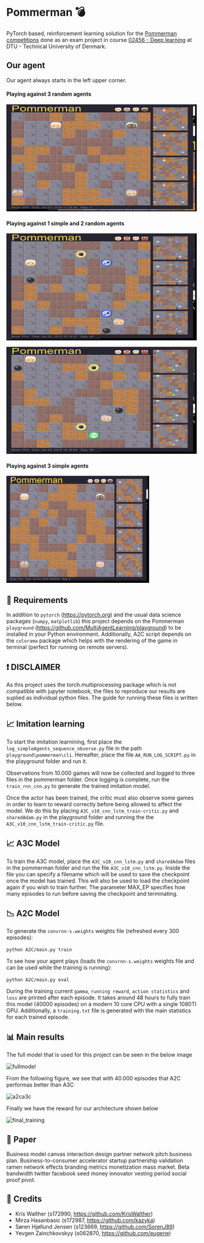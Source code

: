 # Pommerman :bomb:
PyTorch based, reinforcement learning solution for the [Pommerman competitions](https://www.pommerman.com/) done as an exam project in course [02456 - Deep learning](http://kurser.dtu.dk/course/02456) at DTU - Technical University of Denmark.

## Our agent

Our agent always starts in the left upper corner.


#### Playing against 3 random agents

![1simple3random](https://github.com/eugene/pommerman/blob/master/gif/vs-3-random.gif "Playing against 3 randoms")

#### Playing against 1 simple and 2 random agents


![1simple1simple2random](https://github.com/eugene/pommerman/blob/master/gif/vs-simple-2-random.gif "Playing against 1 simple and 2 randoms")

![not_perfect](https://github.com/eugene/pommerman/blob/master/gif/not_perfect.gif "Not perfect run")

#### Playing against 3 simple agents

![1simple3simple](https://github.com/eugene/pommerman/blob/master/gif/ezgif.com-resize.gif "Playing against 3 simple")



## :wrench: Requirements 
In addition to `pytorch` (https://pytorch.org) and the usual data science packages (`numpy`, `matplotlib`) this project depends on the Pommerman `playground` (https://github.com/MultiAgentLearning/playground) to be installed in your Python environment. Additionally, A2C script depends on the `colorama` package which helps with the rendering of the game in terminal (perfect for running on remote servers).

## :exclamation: DISCLAIMER
As this project uses the torch.multiprocessing package which is not compatible with jupyter notebook, the files to reproduce our results are suplied as individual python files. The guide for running these files is written below.

## :chart_with_upwards_trend: Imitation learning
To start the imitation learnining, first place the ```log_simpleAgents_sequence_observe.py``` file in the path ```playground\pommerman\cli```. Hereafter, place the file ```AA_RUN_LOG_SCRIPT.py``` in the playground folder and run it.

Observations from 10.000 games will now be collected and logged to three files in the pommerman folder. Once logging is complete, run the ```train_rnn_cnn.py``` to generate the trained imitation model.

Once the actor has been trained, the critic must also observe some games in order to learn to reward correctly before being allowed to affect the model. We do this by placing ```A3C_v10_cnn_lstm_train-critic.py``` and ```sharedAdam.py``` in the playground folder and running the the ```A3C_v10_cnn_lstm_train-critic.py``` file.

## :chart_with_upwards_trend: A3C Model
To train the A3C model, place the ```A3C_v10_cnn_lstm.py``` and ```sharedAdam``` files in the pommerman folder and run the file ```A3C_v10_cnn_lstm.py```. Inside the file you can specify a filename which will be used to save the checkpoint once the model has trained. This will also be used to load the checkpoint again if you wish to train further. The parameter MAX_EP specifies how many episodes to run before saving the checkpoint and terminating.

## :chart_with_downwards_trend: A2C Model
To generate the `convrnn-s.weights` weights file (refreshed every 300 episodes):

```python A2C/main.py train``` 

To see how your agent plays (loads the `convrnn-s.weights` weights file and can be used while the training is running):

```python A2C/main.py eval``` 

During the training current `gamma`, `running reward`, `action statistics` and `loss` are printed after each episode. It takes around 48 hours to fully train this model (40000 episodes) on a modern 10 core CPU with a single 1080TI GPU. Additionally, a `training.txt` file is generated with the main statistics for each trained episode.

## :bar_chart: Main results
The full model that is used for this project can be seen in the below image

![fullmodel](https://github.com/eugene/pommerman/blob/master/img/architecture.PNG "The full model")

From the following figure, we see that with 40.000 episodes that A2C performas better than A3C

![a2ca3c](https://github.com/eugene/pommerman/blob/master/img/A2C_vs_A3C.png "Performance between A3C and A2c")

Finally we have the reward for our architecture shown below

![final_training](https://github.com/eugene/pommerman/blob/master/img/final_training.png "Finally the final model with its reward")

## :page_facing_up: Paper
Business model canvas interaction design partner network pitch business plan. Business-to-consumer accelerator startup partnership validation ramen network effects branding metrics monetization mass market. Beta bandwidth twitter facebook seed money innovator vesting period social proof pivot.

## :bust_in_silhouette: Credits
* Kris Walther (s172990, https://github.com/KrisWalther)
* Mirza Hasanbasic (s172987, https://github.com/kazyka)
* Søren Hjøllund Jensen (s123669, https://github.com/SorenJ89)
* Yevgen Zainchkovskyy (s062870, https://github.com/eugene)
